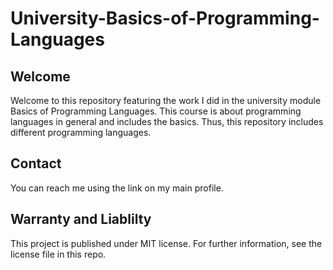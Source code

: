 # University-Basics-of-Programming-Languages

## Welcome
Welcome to this repository featuring the work I did in the university module Basics of Programming Languages. This course is about programming languages in general and includes the basics. Thus, this repository includes different programming languages.

## Contact
You can reach me using the link on my main profile.

## Warranty and Liablilty
This project is published under MIT license. For further information, see the license file in this repo.
